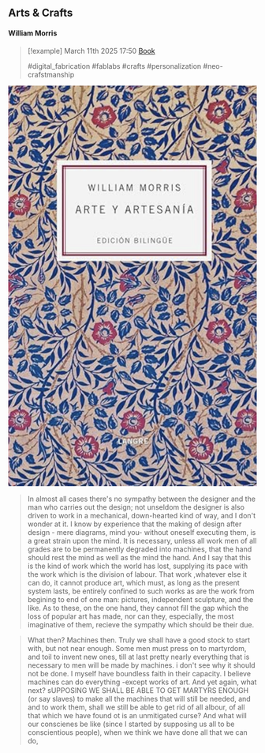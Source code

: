 ## Arts & Crafts
#### William Morris

> [!example] March 11th 2025 17:50
> [Book](https://www.amazon.es/Arte-y-artesan%C3%ADa-William-Morris/dp/849364658X)
>
> #digital_fabrication #fablabs #crafts #personalization #neo-crafstmanship 

![Arts&Crafts](./IMG/AC.png)


>In almost all cases there's no sympathy between the designer and the man who carries out the design; not unseldom the designer is also driven to work in a mechanical, down-hearted kind of way, and I don't wonder at it. I know by experience that the making of design after design - mere diagrams, mind you- without oneself executing them, is a great strain upon the mind. It is necessary, unless all work men of all grades are to be permanently degraded into machines, that the hand should rest the mind as well as the mind the hand. And I say that this is the kind of work which the world has lost, supplying its pace with the work which is the division of labour. That work ,whatever else it can do, it cannot produce art, which must, as long as the present system lasts, be entirely confined to such works as are the work from begining to end of one man: pictures, independent sculpture, and the like. As to these, on the one hand, they cannot fill the gap which the loss of popular art has made, nor can they, especially, the most imaginative of them, recieve the sympathy which should be their due. 



>What then? Machines then. Truly we shall have a good stock to start with, but not near enough. Some men must press on to martyrdom, and toil to invent new ones, till at last pretty nearly everything that is necessary to men will be made by machines. i don't see why it should not be done. I myself have boundless faith in their capacity. I believe machines can do everything -except works of art.
>And yet again, what next? sUPPOSING WE SHALL BE ABLE TO GET MARTYRS ENOUGH (or say slaves) to make all the machines that will still be needed, and and to work them, shall we still be able to get rid of all albour, of all that which we have found ot is an unmitigated curse? And what will our conscienes be like (since I started by supposing us all to be conscientious people), when we think we have done all that we can do,